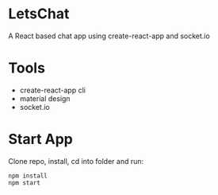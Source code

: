 # LetsChat
A React based chat app using create-react-app and socket.io

# Tools
* create-react-app cli
* material design
* socket.io

# Start App
Clone repo, install, cd into folder and run:
```git
npm install
npm start
```
